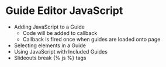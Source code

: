 # Guide Editor JavaScript

- Adding JavaScript to a Guide
  - Code will be added to callback
  - Callback is fired once when guides are loaded onto page
- Selecting elements in a Guide
- Using JavaScript with Included Guides
- Slideouts break {% js %} tags
